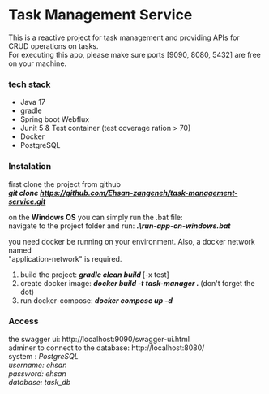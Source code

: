 
# Task Management Service
This is a reactive project for task management and providing  APIs for<br/>
CRUD operations on tasks.<br/>
For executing this app, please make sure ports [9090, 8080, 5432] are free on your machine.


### tech stack
 - Java 17
 - gradle 
 - Spring boot Webflux
 - Junit 5 & Test container (test coverage ration > 70) 
 - Docker
 - PostgreSQL




### Instalation

first clone the project from github <br/>
<i><b>git clone https://github.com/Ehsan-zangeneh/task-management-service.git </i></b><br/>


on the <b>Windows OS</b> you can simply run the .bat file:<br/>
navigate to the project folder and run:
<i><b>.\run-app-on-windows.bat</i></b><br/>

you need docker be running on your environment. Also, a docker network named<br/>
"application-network" is required.
1) build the project: <i><b>gradle clean build </i></b> [-x test]
2) create docker image: <i><b>docker build -t task-manager . </i></b> (don't forget the dot)
3) run docker-compose: <i><b>docker compose up -d</i></b>

### Access
 the swagger ui: http://localhost:9090/swagger-ui.html <br/>
 adminer to connect to the database: http://localhost:8080/ <br/>
 system :  <i>PostgreSQL<i><br/>
 username: <i>ehsan</i><br/>
 password: <i>ehsan</i><br/>
 database: <i>task_db</i>
